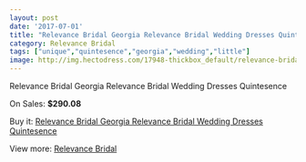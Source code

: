 ```yaml
---
layout: post
date: '2017-07-01'
title: "Relevance Bridal Georgia Relevance Bridal Wedding Dresses Quintesence"
category: Relevance Bridal
tags: ["unique","quintesence","georgia","wedding","little"]
image: http://img.hectodress.com/17948-thickbox_default/relevance-bridal-georgia-relevance-bridal-wedding-dresses-quintesence.jpg
---
```

Relevance Bridal Georgia Relevance Bridal Wedding Dresses Quintesence

On Sales: **$290.08**
<a href="https://www.hectodress.com/relevance-bridal/8455-relevance-bridal-georgia-relevance-bridal-wedding-dresses-quintesence.html"><amp-img layout="responsive" width="600" height="600" src="//img.hectodress.com/17948-thickbox_default/relevance-bridal-georgia-relevance-bridal-wedding-dresses-quintesence.jpg" alt="Relevance Bridal Georgia Relevance Bridal Wedding Dresses Quintesence 0" /></a>
<a href="https://www.hectodress.com/relevance-bridal/8455-relevance-bridal-georgia-relevance-bridal-wedding-dresses-quintesence.html"><amp-img layout="responsive" width="600" height="600" src="//img.hectodress.com/17949-thickbox_default/relevance-bridal-georgia-relevance-bridal-wedding-dresses-quintesence.jpg" alt="Relevance Bridal Georgia Relevance Bridal Wedding Dresses Quintesence 1" /></a>

Buy it: [Relevance Bridal Georgia Relevance Bridal Wedding Dresses Quintesence](https://www.hectodress.com/relevance-bridal/8455-relevance-bridal-georgia-relevance-bridal-wedding-dresses-quintesence.html "Relevance Bridal Georgia Relevance Bridal Wedding Dresses Quintesence")

View more: [Relevance Bridal](https://www.hectodress.com/143-relevance-bridal "Relevance Bridal")